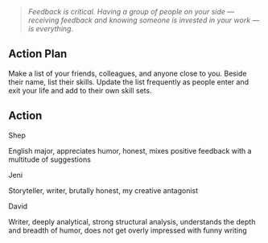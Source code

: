 > _Feedback is critical. Having a group of people on your side — receiving feedback and knowing someone is invested in your work — is everything_.

## Action Plan

Make a list of your friends, colleagues, and anyone close to you. Beside their name, list their skills. Update the list frequently as people enter and exit your life and add to their own skill sets.

## Action


Shep

English major, appreciates humor, honest, mixes positive feedback with a multitude of suggestions

Jeni

Storyteller, writer, brutally honest, my creative antagonist

David

Writer, deeply analytical, strong structural analysis, understands the depth and breadth of humor, does not get overly impressed with funny writing